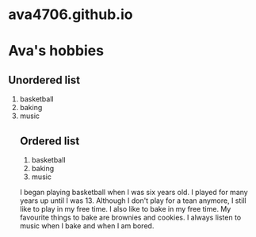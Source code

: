 # ava4706.github.io
<!DOCTYPE html>
<html lang="en">
<head>
  <meta charset="UTF-8">
  <meta name="viewport" content="width-device-width, initial-scale=1.0">
  
  <title>Document</title>
  <link rel="stylesheet"href="stle.css">
</head>
<body>
  <div class="container">
    <h1>Ava's hobbies</h1>
  </div>
    
  <h2>Unordered list </h2>
    
  <ol>
      <li>basketball</li>
      <li>baking</li>
      <li>music</li>
    </ul>
    <h2>Ordered list</h2>

<ol>
  <li>basketball</li>
  <li>baking</li>
  <li>music</li>
</ol>

<p>I began playing basketball when I was six years old. I played for many years up until I was 13. Although I don't play for a tean anymore, I still like to play in my free time. I also like to bake in my free time. My favourite things to bake are brownies and cookies. I always listen to music when I bake and when I am bored.</p>
</body>
